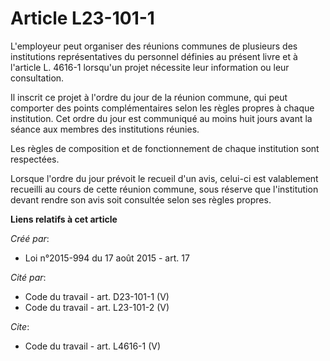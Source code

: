 # Article L23-101-1

L'employeur peut organiser des réunions communes de plusieurs des institutions représentatives du personnel définies au
présent livre et à l'article L. 4616-1 lorsqu'un projet nécessite leur information ou leur consultation. 

Il inscrit ce projet à l'ordre du jour de la réunion commune, qui peut comporter des points complémentaires selon les règles
propres à chaque institution. Cet ordre du jour est communiqué au moins huit jours avant la séance aux membres des
institutions réunies. 

Les règles de composition et de fonctionnement de chaque institution sont respectées. 

Lorsque l'ordre du jour prévoit le recueil d'un avis, celui-ci est valablement recueilli au cours de cette réunion commune,
sous réserve que l'institution devant rendre son avis soit consultée selon ses règles propres.

**Liens relatifs à cet article**

_Créé par_:

  - Loi n°2015-994 du 17 août 2015 - art. 17

_Cité par_:

  - Code du travail - art. D23-101-1 (V)
  - Code du travail - art. L23-101-2 (V)

_Cite_:

  - Code du travail - art. L4616-1 (V)

